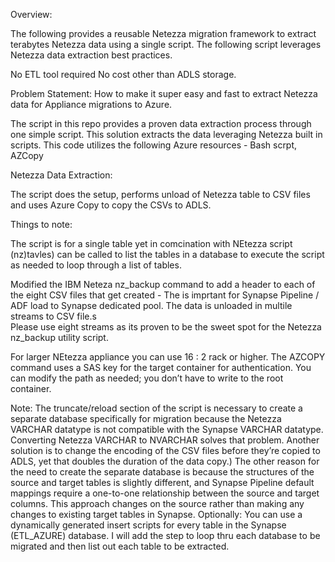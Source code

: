 Overview: 

The following provides a reusable Netezza migration framework to extract terabytes Netezza data using a single script. The following script leverages Netezza data extraction best practices.

No  ETL tool required 
No cost other than ADLS storage.

Problem Statement: How to make it super easy and fast to extract Netezza data for Appliance migrations to Azure. 

The script in this repo provides a proven data extraction process through one simple script.  This solution extracts the data leveraging Netezza built in scripts.  This code utilizes the following Azure resources - Bash scrpt, AZCopy 

Netezza Data Extraction:

The script does the setup, performs unload of Netezza table to CSV files and uses Azure Copy to copy the CSVs to ADLS.

Things to note:

The script is for a single table yet in comcination with NEtezza script (nz)tavles) can be called to list the tables in a database to execute the script as needed to loop through a list of tables.

Modified the IBM Neteza nz_backup command to add a header to each of the eight CSV files that get created - The is imprtant for Synapse Pipeline / ADF load to Synapse dedicated pool. 
The data is unloaded in multile streams to CSV file.s  
Please use eight streams as its proven to be the sweet spot for the Netezza nz_backup utility script. 

For larger NEtezza appliance you can use 16 : 2 rack or higher. 
The AZCOPY command uses a SAS key for the target container for authentication. You can modify the path as needed; you don’t have to write to the root container.

Note: 
The truncate/reload section of the script is necessary to create a separate database specifically for migration because the Netezza VARCHAR datatype is not compatible with the Synapse VARCHAR datatype.  Converting Netezza VARCHAR to NVARCHAR solves that problem. 
Another solution is to change the encoding of the CSV files before they’re copied to ADLS, yet that doubles the duration of the data copy.) The other reason for the need to create the separate database is because the structures of the source and target tables is slightly different, and Synapse Pipeline default mappings require a one-to-one relationship between the source and target columns. This approach changes on the source rather than making any changes to existing target tables in Synapse.
Optionally: You can use a dynamically generated insert scripts for every table in the Synapse (ETL_AZURE) database. I will add the step to loop thru each database to be migrated and then list out each table to be extracted.



